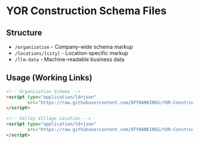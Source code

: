 # YOR Construction Schema Files

## Structure
- `/organization` - Company-wide schema markup
- `/locations/[city]` - Location-specific markup
- `/llm-data` - Machine-readable business data

## Usage (Working Links)
```html
<!-- Organization Schema -->
<script type="application/ld+json" 
        src="https://raw.githubusercontent.com/DFYRANKINGS/YOR-Construction-Schema-Markup/main/organization/global-schema.json">
</script>

<!-- Valley Village Location -->
<script type="application/ld+json" 
        src="https://raw.githubusercontent.com/DFYRANKINGS/YOR-Construction-Schema-Markup/main/locations/valley-village/schema.json">
</script>
